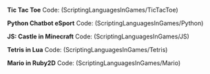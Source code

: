 
**Tic Tac Toe** 
Code: (ScriptingLanguagesInGames/TicTacToe)


**Python Chatbot eSport** 
Code: (ScriptingLanguagesInGames/Python)
 

**JS: Castle in Minecraft** 
Code: (ScriptingLanguagesInGames/JS)


**Tetris in Lua** 
Code: (ScriptingLanguagesInGames/Tetris)


**Mario in Ruby2D** 
Code: (ScriptingLanguagesInGames/Mario)